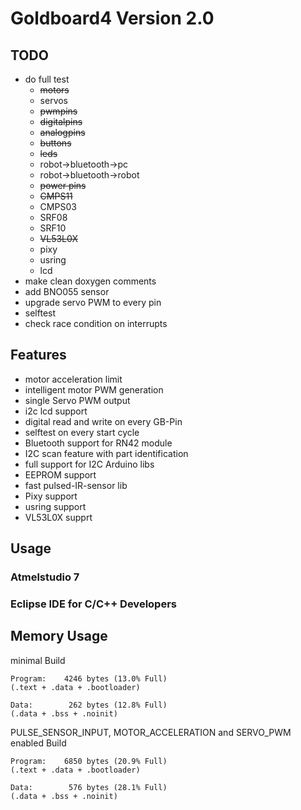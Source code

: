 # Goldboard4 Version 2.0
## TODO
* do full test 
   * ~~motors~~
   * servos
   * ~~pwmpins~~ 
   * ~~digitalpins~~
   * ~~analogpins~~
   * ~~buttons~~
   * ~~leds~~
   * robot->bluetooth->pc
   * robot->bluetooth->robot
   * ~~power pins~~
   * ~~CMPS11~~
   * CMPS03
   * SRF08
   * SRF10
   * ~~VL53L0X~~
   * pixy
   * usring
   * lcd
* make clean doxygen comments
* add BNO055 sensor
* upgrade servo PWM to every pin
* selftest
* check race condition on interrupts

## Features

* motor acceleration limit
* intelligent motor PWM generation
* single Servo PWM output
* i2c lcd support
* digital read and write on every GB-Pin
* selftest on every start cycle
* Bluetooth support for RN42 module
* I2C scan feature with part identification
* full support for I2C Arduino libs
* EEPROM support
* fast pulsed-IR-sensor lib
* Pixy support
* usring support
* VL53L0X supprt

## Usage

### Atmelstudio 7

### Eclipse IDE for C/C++ Developers


## Memory Usage
minimal Build

```
Program:    4246 bytes (13.0% Full)
(.text + .data + .bootloader)

Data:        262 bytes (12.8% Full)
(.data + .bss + .noinit)
```
PULSE_SENSOR_INPUT, MOTOR_ACCELERATION and SERVO_PWM enabled Build

```
Program:    6850 bytes (20.9% Full)
(.text + .data + .bootloader)

Data:        576 bytes (28.1% Full)
(.data + .bss + .noinit)
```